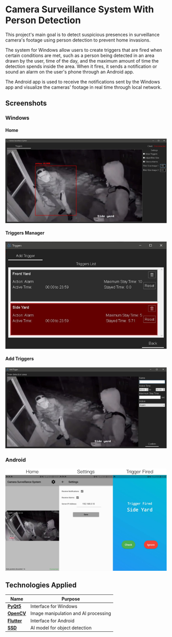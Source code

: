 # Camera Surveillance System With Person Detection

This project's main goal is to detect suspicious presences in surveillance camera's footage using person detection to prevent home invasions.

The system for Windows allow users to create triggers that are fired when certain conditions are met, such as a person being detected in an area drawn by the user, time of the day, and the maximum amount of time the detection spends inside the area. When it fires, it sends a notification or sound an alarm on the user's phone through an Android app.

The Android app is used to receive the notifications sent by the Windows app and visualize the cameras' footage in real time through local network.

## Screenshots

### Windows
#### Home
<img src="screenshots/Interface_Home.jpg">

#### Triggers Manager
<img src="screenshots/Interface_Triggers_Manager.jpg">

#### Add Triggers
<img src="screenshots/Interface_Add_Trigger.jpg">

### Android
<img src="screenshots/Interfaces_Android.jpg">

## Technologies Applied

| Name                        | Purpose                   |
| --------------------------- | ------------------------- |
| [**PyQt5**](https://www.riverbankcomputing.com/software/pyqt/) | Interface for Windows |
| [**OpenCV**](https://opencv.org/) | Image manipulation and AI processing |
| [**Flutter**](https://flutter.dev/) | Interface for Android |
| [**SSD**](https://arxiv.org/abs/1512.02325) | AI model for object detection |